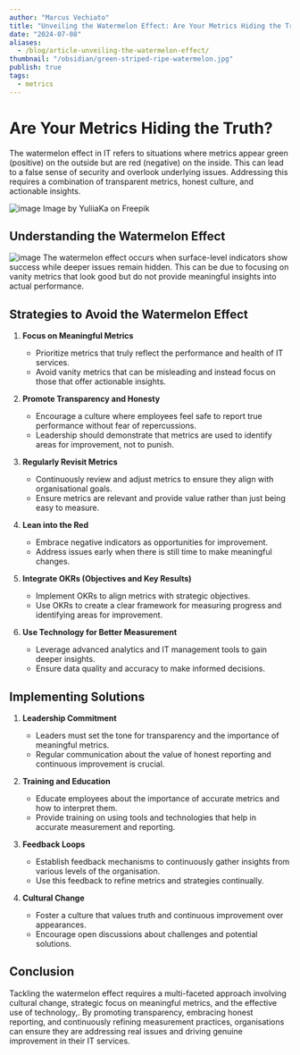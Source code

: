 ```yaml
---
author: "Marcus Vechiato"
title: "Unveiling the Watermelon Effect: Are Your Metrics Hiding the Truth?"
date: "2024-07-08"
aliases: 
  - /blog/article-unveiling-the-watermelon-effect/
thumbnail: "/obsidian/green-striped-ripe-watermelon.jpg"
publish: true
tags: 
  - metrics
--- 
```

# Are Your Metrics Hiding the Truth?

The watermelon effect in IT refers to situations where metrics appear green (positive) on the outside but are red (negative) on the inside. This can lead to a false sense of security and overlook underlying issues. Addressing this requires a combination of transparent metrics, honest culture, and actionable insights.

![image](/obsidian/green-striped-ripe-watermelon.jpg)
Image by YuliiaKa on Freepik

## Understanding the Watermelon Effect

![image](/obsidian/watermelon-effect.png)
The watermelon effect occurs when surface-level indicators show success while deeper issues remain hidden. This can be due to focusing on vanity metrics that look good but do not provide meaningful insights into actual performance.

## Strategies to Avoid the Watermelon Effect

1. **Focus on Meaningful Metrics**
   - Prioritize metrics that truly reflect the performance and health of IT services.
   - Avoid vanity metrics that can be misleading and instead focus on those that offer actionable insights.

2. **Promote Transparency and Honesty**
   - Encourage a culture where employees feel safe to report true performance without fear of repercussions.
   - Leadership should demonstrate that metrics are used to identify areas for improvement, not to punish.

3. **Regularly Revisit Metrics**
   - Continuously review and adjust metrics to ensure they align with organisational goals.
   - Ensure metrics are relevant and provide value rather than just being easy to measure.

4. **Lean into the Red**
   - Embrace negative indicators as opportunities for improvement.
   - Address issues early when there is still time to make meaningful changes.

5. **Integrate OKRs (Objectives and Key Results)**
   - Implement OKRs to align metrics with strategic objectives.
   - Use OKRs to create a clear framework for measuring progress and identifying areas for improvement.

6. **Use Technology for Better Measurement**
   - Leverage advanced analytics and IT management tools to gain deeper insights.
   - Ensure data quality and accuracy to make informed decisions.

## Implementing Solutions

1. **Leadership Commitment**
   - Leaders must set the tone for transparency and the importance of meaningful metrics.
   - Regular communication about the value of honest reporting and continuous improvement is crucial.

2. **Training and Education**
   - Educate employees about the importance of accurate metrics and how to interpret them.
   - Provide training on using tools and technologies that help in accurate measurement and reporting.

3. **Feedback Loops**
   - Establish feedback mechanisms to continuously gather insights from various levels of the organisation.
   - Use this feedback to refine metrics and strategies continually.

4. **Cultural Change**
   - Foster a culture that values truth and continuous improvement over appearances.
   - Encourage open discussions about challenges and potential solutions.

## Conclusion

Tackling the watermelon effect requires a multi-faceted approach involving cultural change, strategic focus on meaningful metrics, and the effective use of technology,. By promoting transparency, embracing honest reporting, and continuously refining measurement practices, organisations can ensure they are addressing real issues and driving genuine improvement in their IT services.
